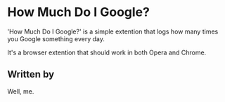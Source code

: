 How Much Do I Google?
=====================

'How Much Do I Google?' is a simple extention that logs how many 
times you Google something every day.

It's a browser extention that should work in both Opera and Chrome.

Written by
----------

Well, me.